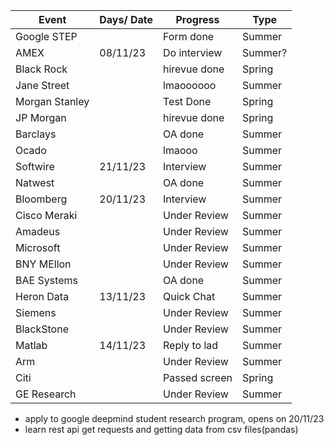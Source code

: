 |Event             | Days/ Date | Progress   | Type  |
|------------------|------------|------------|-------|
|Google STEP       |            |Form done   |Summer |
|AMEX              |  08/11/23  |Do interview|Summer?|
|Black Rock        |            |hirevue done|Spring |
|Jane Street       |            |lmaoooooo   |Summer |
|Morgan Stanley    |            |Test Done   |Spring |
|JP Morgan         |            |hirevue done|Spring |
|Barclays          |            |OA done     |Summer |
|Ocado             |            |lmaooo      |Summer |
|Softwire          | 21/11/23   |Interview   |Summer |
|Natwest           |            |OA done     |Summer |
|Bloomberg         | 20/11/23   |Interview   |Summer |
|Cisco Meraki      |            |Under Review|Summer |
|Amadeus           |            |Under Review|Summer |
|Microsoft         |            |Under Review|Summer |
|BNY MEllon        |            |Under Review|Summer |
|BAE Systems       |            |OA done     |Summer |
|Heron Data        |  13/11/23  |Quick Chat  |Summer |
|Siemens           |            |Under Review|Summer |
|BlackStone        |            |Under Review|Summer |
|Matlab            |  14/11/23  |Reply to lad|Summer |
|Arm               |            |Under Review|Summer |
|Citi              |            |Passed screen|Spring|
|GE Research       |            |Under Review|Summer |

- apply to google deepmind student research program, opens on 20/11/23
- learn rest api get requests and getting data from csv files(pandas)